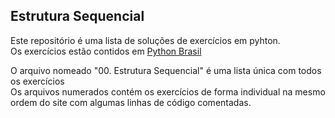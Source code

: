 ## Estrutura Sequencial

Este repositório é uma lista de soluções de exercícios em pyhton.<br>
Os exercícios estão contidos em <a href="https://wiki.python.org.br/EstruturaSequencial">Python Brasil</a>

O arquivo nomeado "00. Estrutura Sequencial" é uma lista única com todos os exercícios<br>
Os arquivos numerados contém os exercícios de forma individual na mesmo ordem do site com algumas linhas de código comentadas.
